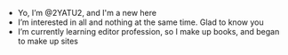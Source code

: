 - Yo, I’m @2YATU2, and I'm a new here
- I’m interested in all and nothing at the same time. Glad to know you
- I’m currently learning editor profession, so I make up books, and began to make up sites


<!---
2YATU2/2YATU2 is a ✨ special ✨ repository because its `README.md` (this file) appears on your GitHub profile.
You can click the Preview link to take a look at your changes.
--->
